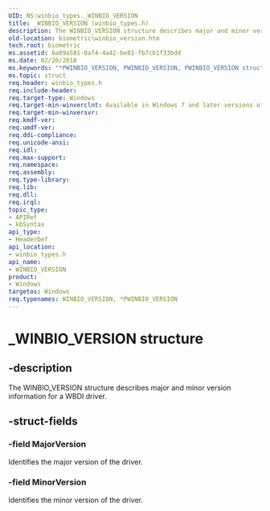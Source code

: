 ```yaml
---
UID: NS:winbio_types._WINBIO_VERSION
title: _WINBIO_VERSION (winbio_types.h)
description: The WINBIO_VERSION structure describes major and minor version information for a WBDI driver.
old-location: biometric\winbio_version.htm
tech.root: biometric
ms.assetid: 6a89a581-0af4-4a42-be81-fb7cb1f33bdd
ms.date: 02/20/2018
ms.keywords: "*PWINBIO_VERSION, PWINBIO_VERSION, PWINBIO_VERSION structure pointer [Biometric Devices], WINBIO_VERSION, WINBIO_VERSION structure [Biometric Devices], _WINBIO_VERSION, biometric.winbio_version, biometric_ref_2f55229e-601f-422c-b35c-0fb58605b273.xml, winbio_types/PWINBIO_VERSION, winbio_types/WINBIO_VERSION"
ms.topic: struct
req.header: winbio_types.h
req.include-header: 
req.target-type: Windows
req.target-min-winverclnt: Available in Windows 7 and later versions of Windows.
req.target-min-winversvr: 
req.kmdf-ver: 
req.umdf-ver: 
req.ddi-compliance: 
req.unicode-ansi: 
req.idl: 
req.max-support: 
req.namespace: 
req.assembly: 
req.type-library: 
req.lib: 
req.dll: 
req.irql: 
topic_type:
- APIRef
- kbSyntax
api_type:
- HeaderDef
api_location:
- winbio_types.h
api_name:
- WINBIO_VERSION
product:
- Windows
targetos: Windows
req.typenames: WINBIO_VERSION, *PWINBIO_VERSION
---
```


# _WINBIO_VERSION structure


## -description


The WINBIO_VERSION structure describes major and minor version information for a WBDI driver.


## -struct-fields




### -field MajorVersion

Identifies the major version of the driver.


### -field MinorVersion

Identifies the minor version of the driver.

